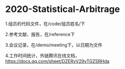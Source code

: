 # 2020-Statistical-Arbitrage


1.组员的代码文件，在/code/组员姓名/下

2.参考文献、报告，在/reference下

3.会议记录，在/demo/meeting下，以日期为文件

4.工作时间统计，外链腾讯在线文档，https://docs.qq.com/sheet/DZERvV29vTGZSRHda
